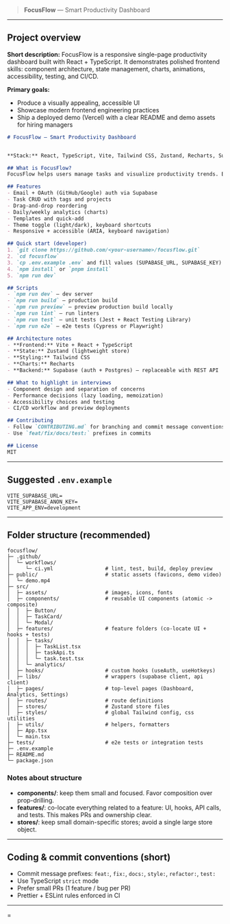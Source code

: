 

> **FocusFlow** — Smart Productivity Dashboard

---

## Project overview

**Short description:** FocusFlow is a responsive single-page productivity dashboard built with React + TypeScript. It demonstrates polished frontend skills: component architecture, state management, charts, animations, accessibility, testing, and CI/CD.

**Primary goals:**

* Produce a visually appealing, accessible UI
* Showcase modern frontend engineering practices
* Ship a deployed demo (Vercel) with a clear README and demo assets for hiring managers


```md
# FocusFlow — Smart Productivity Dashboard


**Stack:** React, TypeScript, Vite, Tailwind CSS, Zustand, Recharts, Supabase (auth & DB)

## What is FocusFlow?
FocusFlow helps users manage tasks and visualize productivity trends. Built to showcase frontend craftsmanship: clean component architecture, responsiveness, accessibility, and data visualization.

## Features
- Email + OAuth (GitHub/Google) auth via Supabase
- Task CRUD with tags and projects
- Drag-and-drop reordering
- Daily/weekly analytics (charts)
- Templates and quick-add
- Theme toggle (light/dark), keyboard shortcuts
- Responsive + accessible (ARIA, keyboard navigation)

## Quick start (developer)
1. `git clone https://github.com/<your-username>/focusflow.git`
2. `cd focusflow`
3. `cp .env.example .env` and fill values (SUPABASE_URL, SUPABASE_KEY)
4. `npm install` or `pnpm install`
5. `npm run dev`

## Scripts
- `npm run dev` — dev server
- `npm run build` — production build
- `npm run preview` — preview production build locally
- `npm run lint` — run linters
- `npm run test` — unit tests (Jest + React Testing Library)
- `npm run e2e` — e2e tests (Cypress or Playwright)

## Architecture notes
- **Frontend:** Vite + React + TypeScript
- **State:** Zustand (lightweight store)
- **Styling:** Tailwind CSS
- **Charts:** Recharts
- **Backend:** Supabase (auth + Postgres) — replaceable with REST API

## What to highlight in interviews
- Component design and separation of concerns
- Performance decisions (lazy loading, memoization)
- Accessibility choices and testing
- CI/CD workflow and preview deployments

## Contributing
- Follow `CONTRIBUTING.md` for branching and commit message conventions
- Use `feat/fix/docs/test:` prefixes in commits

## License
MIT
```

---

## Suggested `.env.example`

```
VITE_SUPABASE_URL=
VITE_SUPABASE_ANON_KEY=
VITE_APP_ENV=development
```

---

## Folder structure (recommended)

```
focusflow/
├─ .github/
│  └─ workflows/
│     └─ ci.yml                 # lint, test, build, deploy preview
├─ public/                      # static assets (favicons, demo video)
│  └─ demo.mp4
├─ src/
│  ├─ assets/                   # images, icons, fonts
│  ├─ components/               # reusable UI components (atomic -> composite)
│  │  ├─ Button/
│  │  ├─ TaskCard/
│  │  └─ Modal/
│  ├─ features/                 # feature folders (co-locate UI + hooks + tests)
│  │  ├─ tasks/
│  │  │  ├─ TaskList.tsx
│  │  │  ├─ taskApi.ts
│  │  │  └─ task.test.tsx
│  │  └─ analytics/
│  ├─ hooks/                    # custom hooks (useAuth, useHotkeys)
│  ├─ libs/                     # wrappers (supabase client, api client)
│  ├─ pages/                    # top-level pages (Dashboard, Analytics, Settings)
│  ├─ routes/                   # route definitions
│  ├─ stores/                   # Zustand store files
│  ├─ styles/                   # global Tailwind config, css utilities
│  ├─ utils/                    # helpers, formatters
│  ├─ App.tsx
│  └─ main.tsx
├─ tests/                       # e2e tests or integration tests
├─ .env.example
├─ README.md
└─ package.json
```

### Notes about structure

* **components/**: keep them small and focused. Favor composition over prop-drilling.
* **features/**: co-locate everything related to a feature: UI, hooks, API calls, and tests. This makes PRs and ownership clear.
* **stores/**: keep small domain-specific stores; avoid a single large store object.

---

## Coding & commit conventions (short)

* Commit message prefixes: `feat:`, `fix:`, `docs:`, `style:`, `refactor:`, `test:`
* Use TypeScript `strict` mode
* Prefer small PRs (1 feature / bug per PR)
* Prettier + ESLint rules enforced in CI

---

=
